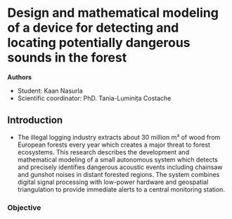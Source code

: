 # Design and mathematical modeling of a device for detecting and locating potentially dangerous sounds in the forest

**Authors**

* Student: Kaan Nasurla
* Scientific coordinator: PhD. Tania-Luminița Costache

## Introduction
* The illegal logging industry extracts about 30 million m³ of wood from European forests every year which creates a major threat to forest ecosystems. This research describes the development and mathematical modeling of a small autonomous system which detects and precisely identifies dangerous acoustic events including chainsaw and gunshot noises in distant forested regions. The system combines digital signal processing with low-power hardware and geospatial triangulation to provide immediate alerts to a central monitoring station.
  
### Objective
